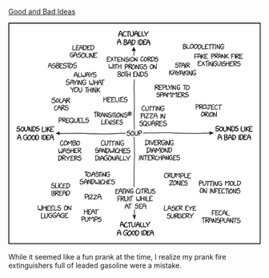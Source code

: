 [Good and Bad Ideas](https://xkcd.com/2929)

![Good and Bad Ideas](./random_comic.png)

While it seemed like a fun prank at the time, I realize my prank fire extinguishers full of leaded gasoline were a mistake.

